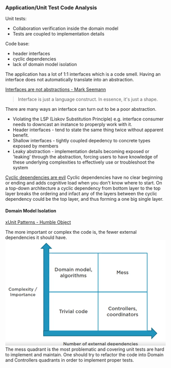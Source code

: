 ### Application/Unit Test Code Analysis

Unit tests:
- Collaboration verification inside the domain model
- Tests are coupled to implementation details

Code base:
- header interfaces
- cyclic dependencies
- lack of domain model isolation


The application has a lot of 1:1 interfaces which is a code smell. Having an interface does not automatically translate into an abstraction.

[Interfaces are not abstractions - Mark Seemann](https://bit.ly/interfaces-are-not)
>Interface is just a language construct. In essence, it's just a shape.

There are many ways an interface can turn out to be a poor abstraction.
- Violating the LSP (Liskov Substitution Principle) e.g. interface consumer needs to downcast an instance to properply work with it.
- Header interfaces - tend to state the same thing twice without apparent benefit.
- Shallow interfaces - tightly coupled depedency to concrete types exposed by members
- Leaky abstraction - implementation details becoming exposed or 'leaking' through the abstraction, forcing users to have knowledge of these underlying complexities to effectively use or troubleshoot the system

[Cyclic dependencies are evil](https://bit.ly/cyclic-dep)
Cyclic dependencies have no clear beginning or ending and adds cognitive load when you don't know where to start. On a top-down architecture a cyclic dependency from bottom layer to the top layer breaks the ordering and infact any of the layers between the cyclic dependency could be the top layer, and thus forming a one big single layer.

#### Domain Model Isolation

[xUnit Patterns - Humble Object](https://bit.ly/cyclic-dep)

The more important or complex the code is, the fewer external dependencies it should have.
![](code-types-and-external-deps.png)
The mess quadrant is the most problematic and covering unit tests are hard to implement and maintain. One should try to refactor the code into Domain and Controllers quadrants in order to implement proper tests.